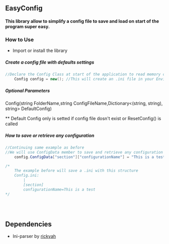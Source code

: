 ## EasyConfig

#### This library allow to simplify a config file to save and load on start of the program super easy.

### How to Use

* Import or install the library

##### Create a config file with defaults settings
```c# 
//Declare the Config Class at start of the application to read memory config before the app is loaded.
	Config config = new(); //This will create an .ini file in your Enviroments application folder (%appdata% on Windows)	
```
##### Optional Parameters

Config(string FolderName,string ConfigFileName,Dictionary<(string, string), string> DefaultConfig)

** Default Config only is setted if config file dosn't exist or ResetConfig() is called
##### How to save or retrieve any configuration

```c#
//Continuing same example as before
//We will use ConfigData member to save and retrieve any configuration
	config.ConfigData["section"]["configurationName"] = "This is a test"

/*
	The example before will save a .ini with this structure
	Config.ini:
		|
		[section]
		configurationName=This is a test
*/
		
		
		
```
		

## Dependencies

 * Ini-parser by [rickyah](https://www.nuget.org/profiles/rickyah)
